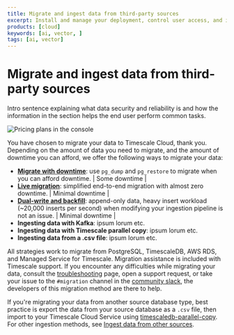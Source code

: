 ```yaml
---
title: Migrate and ingest data from third-party sources
excerpt: Install and manage your deployment, control user access, and integrate third party tooling.   
products: [cloud]
keywords: [ai, vector, ]
tags: [ai, vector]
---
```



# Migrate and ingest data from third-party sources

Intro sentence explaining what data security and reliability is and how the information in the section helps the end user perform
common tasks.

![Pricing plans in the console](https://assets.timescale.com/docs/images/tsc-vpc-architecture.svg)

You have chosen to migrate your data to Timescale Cloud, thank you. Depending on the amount of data
you need to migrate, and the amount of downtime you can afford, we offer the following ways to migrate
your data:


- **[Migrate with downtime][pg-dump-restore]**: use `pg_dump` and `pg_restore` to migrate when you can afford downtime.                                                     | Some downtime         |
- **[Live migration][live-migration]**: simplified end-to-end migration with almost zero downtime.                                                                  | Minimal downtime      |
- **[Dual-write and backfill][dual-write]**: append-only data, heavy insert workload (~20,000 inserts per second) when modifying your ingestion pipeline is not an issue. | Minimal downtime      |
- **Ingesting data with Kafka**: ipsum lorum etc.
- **Ingesting data with Timescale parallel copy**: ipsum lorum etc.
- **Ingesting data from a .csv file**: ipsum lorum etc.

All strategies work to migrate from PostgreSQL, TimescaleDB, AWS RDS, and Managed Service for Timescale. Migration
assistance is included with Timescale support. If you encounter any difficulties while migrating your data,
consult the [troubleshooting] page, open a support request, or take your issue to the `#migration` channel
in the [community slack](https://slack.timescale.com/), the developers of this migration method are there to help.

<OpenSupportRequest />

If you're migrating your data from another source database type, best practice is export the data from your source database as
a `.csv` file, then import to your Timescale Cloud Service using [timescaledb-parallel-copy][parallel-copy]. For other ingestion methods,
see [Ingest data from other sources][data-ingest].



[data-ingest]: /use-timescale/:currentVersion:/ingest-data/
[dual-write]: /ingest-and-migrate/:currentVersion:/dual-write-and-backfill/
[pg-dump-restore]: /ingest-and-migrate/:currentVersion:/pg-dump-and-restore/
[parallel-copy]: /use-timescale/:currentVersion:/ingest-data/import-csv/
[troubleshooting]: /ingest-and-migrate/:currentVersion:/troubleshooting/
[live-migration]: /ingest-and-migrate/:currentVersion:/live-migration/
[pgcopydb]: https://github.com/dimitri/pgcopydb
[playbooks]: /ingest-and-migrate/:currentVersion:/playbooks/
